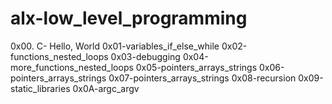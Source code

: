 # alx-low_level_programming
0x00. C- Hello, World
0x01-variables_if_else_while
0x02-functions_nested_loops
0x03-debugging
0x04-more_functions_nested_loops
0x05-pointers_arrays_strings
0x06-pointers_arrays_strings
0x07-pointers_arrays_strings
0x08-recursion
0x09-static_libraries
0x0A-argc_argv
